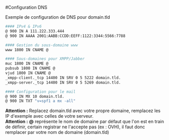#Configuration DNS

Exemple de configuration de DNS pour domain.tld

```bash
#### IPv4 & IPv6
@ 900 IN A 111.222.333.444
@ 900 IN AAAA 2001:AABB:CCDD:EEFF:1122:3344:5566:7788

#### Gestion du sous-domaine www
www 1800 IN CNAME @

#### Sous-domaines pour XMPP/Jabber
muc 1800 IN CNAME @
pubsub 1800 IN CNAME @
vjud 1800 IN CNAME @
_xmpp-client._tcp 14400 IN SRV 0 5 5222 domain.tld.
_xmpp-server._tcp 14400 IN SRV 0 5 5269 domain.tld.

#### Configuration pour le mail
@ 900 IN MX 10 domain.tld.
@ 900 IN TXT "v=spf1 a mx -all"
```

<div class="alert alert-warning"><b>Attention :</b> Replacez domain.tld avec votre propre domaine, remplacez les IP d'exemple avec celles de votre serveur.</div>

<div class="alert alert-warning"><b>Attention :</b> <b>@</b> représente le nom de domaine par défaut que l'on est en train de définir, certain registrar ne l'accepte pas (ex : OVH), il faut donc remplacer par votre nom de domaine (domain.tld)</div>
